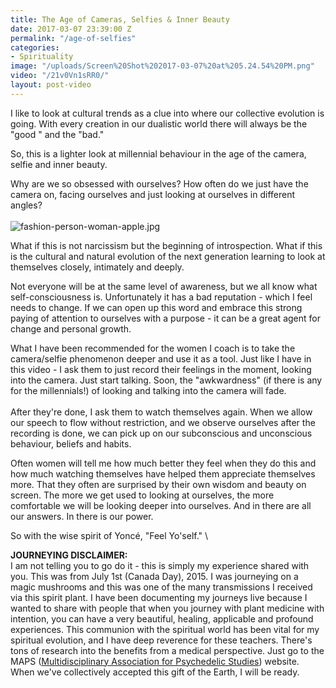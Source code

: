 ```yaml
---
title: The Age of Cameras, Selfies & Inner Beauty
date: 2017-03-07 23:39:00 Z
permalink: "/age-of-selfies"
categories:
- Spirituality
image: "/uploads/Screen%20Shot%202017-03-07%20at%205.24.54%20PM.png"
video: "/21v0Vn1sRR0/"
layout: post-video
---
```


I like to look at cultural trends as a clue into where our collective evolution is going. With every creation in our dualistic world there will always be the "good " and the "bad." 

So, this is a lighter look at millennial behaviour in the age of the camera, selfie and inner beauty.

Why are we so obsessed with ourselves? How often do we just have the camera on, facing ourselves and just looking at ourselves in different angles? \
\
![fashion-person-woman-apple.jpg](/uploads/fashion-person-woman-apple.jpg)

What if this is not narcissism but the beginning of introspection. What if this is the cultural and natural evolution of the next generation learning to look at themselves closely, intimately and deeply.

Not everyone will be at the same level of awareness, but we all know what self-consciousness is. Unfortunately it has a bad reputation - which I feel needs to change. If we can open up this word and embrace this strong paying of attention to ourselves with a purpose - it can be a great agent for change and personal growth.

What I have been recommended for the women I coach is to take the camera/selfie phenomenon deeper and use it as a tool. Just like I have in this video - I ask them to just record their feelings in the moment, looking into the camera. Just start talking. Soon, the "awkwardness" (if there is any for the millennials!) of looking and talking into the camera will fade. \
\
After they're done, I ask them to watch themselves again. When we allow our speech to flow without restriction, and we observe ourselves after the recording is done, we can pick up on our subconscious and unconscious behaviour, beliefs and habits. 

Often women will tell me how much better they feel when they do this and how much watching themselves have helped them appreciate themselves more. That they often are surprised by their own wisdom and beauty on screen. The more we get used to looking at ourselves, the more comfortable we will be looking deeper into ourselves. And in there are all our answers. In there is our power. 

So with the wise spirit of Yoncé, "Feel Yo'self." \

**JOURNEYING DISCLAIMER:**\
I am not telling you to go do it - this is simply my experience shared with you.  This was from July 1st (Canada Day), 2015. I was journeying on a magic mushrooms and this was one of the many transmissions I received via this spirit plant. I have been documenting my journeys live because I wanted to share with people that when you journey with plant medicine with intention, you can have a very beautiful, healing,  applicable and profound experiences. This communion with the spiritual world has been vital for my spiritual evolution, and I have deep reverence for these teachers. There's tons of research into the benefits from a medical perspective. Just go to the MAPS ([Multidisciplinary Association for Psychedelic Studies](http://http://www.maps.org/)) website. When we've collectively accepted this gift of the Earth, I will be ready.